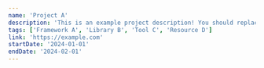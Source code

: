 ```yaml
---
name: 'Project A'
description: 'This is an example project description! You should replace this with a description of your own project.'
tags: ['Framework A', 'Library B', 'Tool C', 'Resource D']
link: 'https://example.com'
startDate: '2024-01-01'
endDate: '2024-02-01'
---
```

